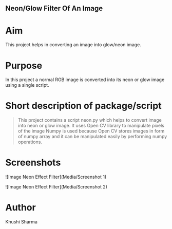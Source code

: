## Neon/Glow Filter Of An Image

# Aim
This project helps in converting an image into glow/neon image.

# Purpose
In this project a normal RGB image is converted into its neon or glow image using a single script.

# Short description of package/script
>This project contains a script neon.py which helps to convert image into neon or glow image.
>It uses Open CV library to manipulate pixels of the image
>Numpy is used because Open CV stores images in form of numpy array and it can be manipulated easily by performing numpy operations.

# Screenshots

![Image Neon Effect Filter](Media/Screenshot 1)


![Image Neon Effect Filter](Media/Screenshot 2)


# Author

Khushi Sharma
